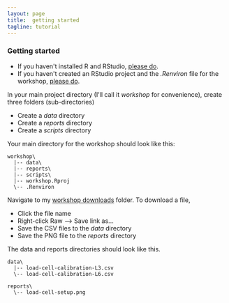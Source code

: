 ```yaml
---
layout: page
title:  getting started
tagline: tutorial
---
```


### Getting started

- If you haven't installed R and RStudio, [please do](https://github.com/DSR-RHIT/install-R-and-RStudio/blob/master/pages/install_R.md). 
- If you haven't created an RStudio project and the *.Renviron* file for the workshop, [please do](https://github.com/DSR-RHIT/install-R-and-RStudio/blob/master/pages/setup_R_project.md). 


In your main project directory (I'll call it *workshop* for convenience), create three folders (sub-directories)

- Create a *data* directory
- Create a *reports* directory
- Create a *scripts* directory

Your main directory for the workshop should look like this: 

```
workshop\
  |-- data\
  |-- reports\
  |-- scripts\
  |-- workshop.Rproj
  \-- .Renviron
```

Navigate to my [workshop downloads](https://github.com/DSR-RHIT/creating-reproducible-reports/tree/gh-pages/assets/downloads) folder. To download a file, 

- Click the file name 
- Right-click Raw --> Save link as... 
- Save the CSV files to the *data* directory 
- Save the PNG file to the *reports* directory 

The data and reports directories should look like this. 

```
data\
  |-- load-cell-calibration-L3.csv
  \-- load-cell-calibration-L6.csv
  
reports\
  \-- load-cell-setup.png
```



